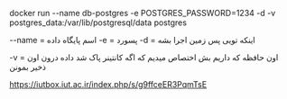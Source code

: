 docker run --name db-postgres -e POSTGRES_PASSWORD=1234 -d -v postgres_data:/var/lib/postgresql/data postgres

--name = اسم پایگاه داده
-e = پسورد
-d = اینکه تویی پس زمین اجرا بشه 

-v = اون حافظه که داریم بش اختصاص میدیم که اگه کانتینر پاک شد داده درون اون ذخیر بمونن

 https://iutbox.iut.ac.ir/index.php/s/g9ffceER3PqmTsE
